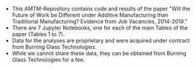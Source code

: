 * This AMTM-Repository contains code and results of the paper "Will the Future of Work be Different under Additive Manufacturing than Traditional Manufacturing? Evidence from Job Vacancies, 2014-2019."
* There are 7 Jupyter Notebooks, one for each of the main Tables of the paper (Tables 1 to 7).
* Data for the analyses are proprietary and were acquired under contract from Burning Glass Technologies. 
* While we cannot share these data, they can be obtained from Burning Glass Technologies for a fee.

